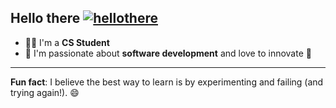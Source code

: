 ## Hello there [![hellothere](https://cdn3.emoji.gg/emojis/2860_hellothere.gif)](https://emoji.gg/emoji/2860_hellothere)

- 👨‍💻 I'm a **CS Student**  
- 🌱 I'm passionate about **software development** and love to innovate 🚀  

---

**Fun fact**: I believe the best way to learn is by experimenting and failing (and trying again!). 😄
